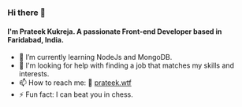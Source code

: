 ### Hi there 👋


#### I'm Prateek Kukreja. A passionate Front-end Developer based in Faridabad, India.

- 🌱 I’m currently learning NodeJs and MongoDB.
- 🤔 I'm looking for help with finding a job that matches my skills and interests.
- 📫 How to reach me: 🔗 [prateek.wtf](https://www.prateek.wtf)
- ⚡ Fun fact: I can beat you in chess.

